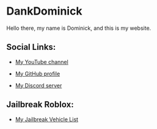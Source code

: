 # DankDominick

Hello there, my name is Dominick, and this is my website.

## Social Links:

- [My YouTube channel](https://www.youtube.com/channel/UC7hofdJFBeauO_kBBlgBWkw)

- [My GitHub profile](https://github.com/DankDominick)

- [My Discord server](https://discord.gg/29he6my)

## Jailbreak Roblox:

- [My Jailbreak Vehicle List](https://dankdominick.github.io/jailbreak-vehicles)
